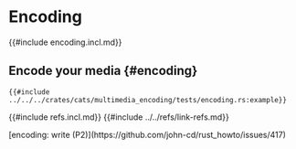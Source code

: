 # Encoding

{{#include encoding.incl.md}}

## Encode your media {#encoding}

```rust,editable
{{#include ../../../crates/cats/multimedia_encoding/tests/encoding.rs:example}}
```

{{#include refs.incl.md}}
{{#include ../../refs/link-refs.md}}

<div class="hidden">
[encoding: write (P2)](https://github.com/john-cd/rust_howto/issues/417)
</div>

